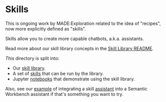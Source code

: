 # Skills

This is ongoing work by MADE:Exploration related to the idea of "recipes", now
more explicitly defined as "skills".

Skills allow you to create more capable chatbots, a.k.a. assistants.

Read more about our skill library concepts in the [Skill Library README](./skill-library/README.md).

_This_ directory is split into:

- Our [skill library](./skill-library/README.md).
- A set of [skills](./skills/README.md) that can be run by the library.
- Jupyter [notebooks](./notebooks/README.md) that demonstrate using the skill
  library.

Also, see our
[example](../../../assistants/skill-assistant/README.md) of
integrating a skill [assistant](./skill-library/skill_library/assistant.py) into
a Semantic Workbench assistant if that's something you want to try.
